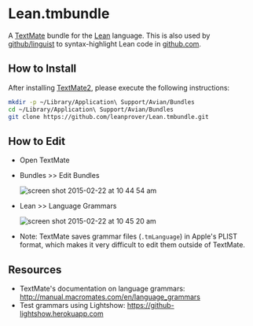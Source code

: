 # Lean.tmbundle
A [TextMate](http://macromates.com) bundle for the [Lean](https://leanprover.github.io) language. 
This is also used by [github/linguist](https://github.com/github/linguist) to syntax-highlight Lean code in [github.com](http://github.com).

## How to Install

After installing [TextMate2](http://macromates.com/download), please execute the following instructions:

```bash
mkdir -p ~/Library/Application\ Support/Avian/Bundles
cd ~/Library/Application\ Support/Avian/Bundles
git clone https://github.com/leanprover/Lean.tmbundle.git
```

## How to Edit

 - Open TextMate
 - Bundles >> Edit Bundles

    ![screen shot 2015-02-22 at 10 44 54 am](https://cloud.githubusercontent.com/assets/403281/6319147/17a5e8d4-ba80-11e4-885d-d71a16a1d5ac.png)
 
 - Lean >> Language Grammars
 
    ![screen shot 2015-02-22 at 10 45 20 am](https://cloud.githubusercontent.com/assets/403281/6319148/17ac14c0-ba80-11e4-8c58-59c04fde9b45.png)

 - Note: TextMate saves grammar files (`.tmLanguage`) in Apple's PLIST format, which makes it very difficult to edit them outside of TextMate.

## Resources
 - TextMate's documentation on language grammars: http://manual.macromates.com/en/language_grammars
 - Test grammars using Lightshow: https://github-lightshow.herokuapp.com
